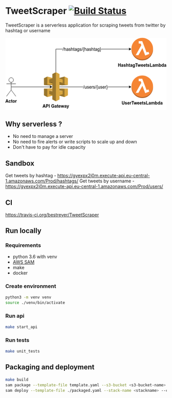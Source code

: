 # TweetScraper [![Build Status](https://travis-ci.org/bestreyer/TweetScraper.svg?branch=master)](https://travis-ci.org/bestreyer/TweetScraper)

TweetScraper is a serverless application for scraping tweets from twitter by hashtag or username

![Serverless chart](docs/serverless.png)

## Why serverless ?

- No need to manage a server
- No need to fire alerts or write scripts to scale up and down
- Don't have to pay for idle capacity


## Sandbox

Get tweets by hashtag - https://gyexpx2j0m.execute-api.eu-central-1.amazonaws.com/Prod/hashtags/<hashtag>
Get tweets by username - https://gyexpx2j0m.execute-api.eu-central-1.amazonaws.com/Prod/users/<username>

## CI
https://travis-ci.org/bestreyer/TweetScraper

## Run locally

### Requirements
- python 3.6 with venv
- [AWS SAM](https://docs.aws.amazon.com/serverless-application-model/latest/developerguide/serverless-sam-cli-install.html)
- make
- docker

### Create environment
```bash
python3 -m venv venv
source ./venv/bin/activate
```

### Run api
```bash
make start_api
```

### Run tests
```bash
make unit_tests
```

## Packaging and deployment
```bash
make build
sam package --template-file template.yaml --s3-bucket <s3-bucket-name> --output-template-file packaged.yaml
sam deploy --template-file ./packaged.yaml --stack-name <stackname> --capabilities CAPABILITY_IAM
``` 


